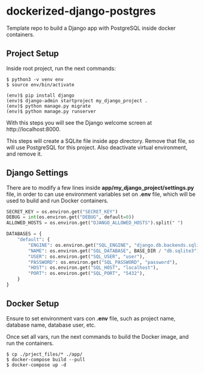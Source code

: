 # dockerized-django-postgres
Template repo to build a Django app with PostgreSQL inside docker containers.

## Project Setup
Inside root project, run the next commands:
```shell
$ python3 -v venv env
$ source env/bin/activate

(env)$ pip install django
(env)$ django-admin startproject my_django_project .
(env)$ python manage.py migrate
(env)$ python manage.py runserver
```
With this steps you will see the Django welcome screen at http://localhost:8000.

This steps will create a SQLite file inside app directory. Remove that file, so will use PostgreSQL 
for this project. Also deactivate virtual environment, and remove it.

## Django Settings
There are to modify a few lines inside **app/my_django_project/settings.py** file, in order to can use 
environment variables set on **.env** file, which will be used to build and run Docker containers.

```python
SECRET_KEY = os.environ.get("SECRET_KEY")
DEBUG = int(os.environ.get("DEBUG", default=0))
ALLOWED_HOSTS = os.environ.get("DJANGO_ALLOWED_HOSTS").split(" ")

DATABASES = {
    "default": {
        "ENGINE": os.environ.get("SQL_ENGINE", "django.db.backends.sqlite3"),
        "NAME": os.environ.get("SQL_DATABASE", BASE_DIR / "db.sqlite3"),
        "USER": os.environ.get("SQL_USER", "user"),
        "PASSWORD": os.environ.get("SQL_PASSWORD", "password"),
        "HOST": os.environ.get("SQL_HOST", "localhost"),
        "PORT": os.environ.get("SQL_PORT", "5432"),
    }
}
```

## Docker Setup
Ensure to set environment vars con **.env** file, such as project name, database name, database user, etc.

Once set all vars, run the next commands to build the Docker image, and run the containers.
```shell
$ cp ./prject_files/* ./app/
$ docker-compose build --pull
$ docker-compose up -d
```

